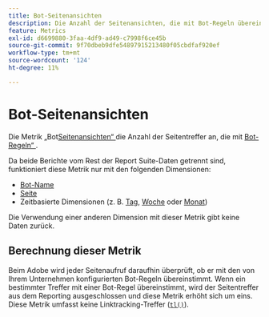 ```yaml
---
title: Bot-Seitenansichten
description: Die Anzahl der Seitenansichten, die mit Bot-Regeln übereinstimmen.
feature: Metrics
exl-id: d6699880-3faa-4df9-ad49-c7998f6ce45b
source-git-commit: 9f70dbeb9dfe54897915213480f05cbdfaf920ef
workflow-type: tm+mt
source-wordcount: '124'
ht-degree: 11%

---
```


# Bot-Seitenansichten

Die Metrik „Bot[Seitenansichten“ ](overview.md) die Anzahl der Seitentreffer an, die mit [Bot-Regeln“ ](/help/admin/admin/c-manage-report-suites/c-edit-report-suites/general/bot-removal/bot-rules.md).

Da beide Berichte vom Rest der Report Suite-Daten getrennt sind, funktioniert diese Metrik nur mit den folgenden Dimensionen:

* [Bot-Name](../dimensions/bot-name.md)
* [Seite](../dimensions/page.md)
* Zeitbasierte Dimensionen (z. B. [Tag](../dimensions/day.md), [Woche](../dimensions/week.md) oder [Monat](../dimensions/month.md))

Die Verwendung einer anderen Dimension mit dieser Metrik gibt keine Daten zurück.

## Berechnung dieser Metrik

Beim Adobe wird jeder Seitenaufruf daraufhin überprüft, ob er mit den von Ihrem Unternehmen konfigurierten Bot-Regeln übereinstimmt. Wenn ein bestimmter Treffer mit einer Bot-Regel übereinstimmt, wird der Seitentreffer aus dem Reporting ausgeschlossen und diese Metrik erhöht sich um eins. Diese Metrik umfasst keine Linktracking-Treffer ([`tl()`](/help/implement/vars/functions/tl-method.md)).

